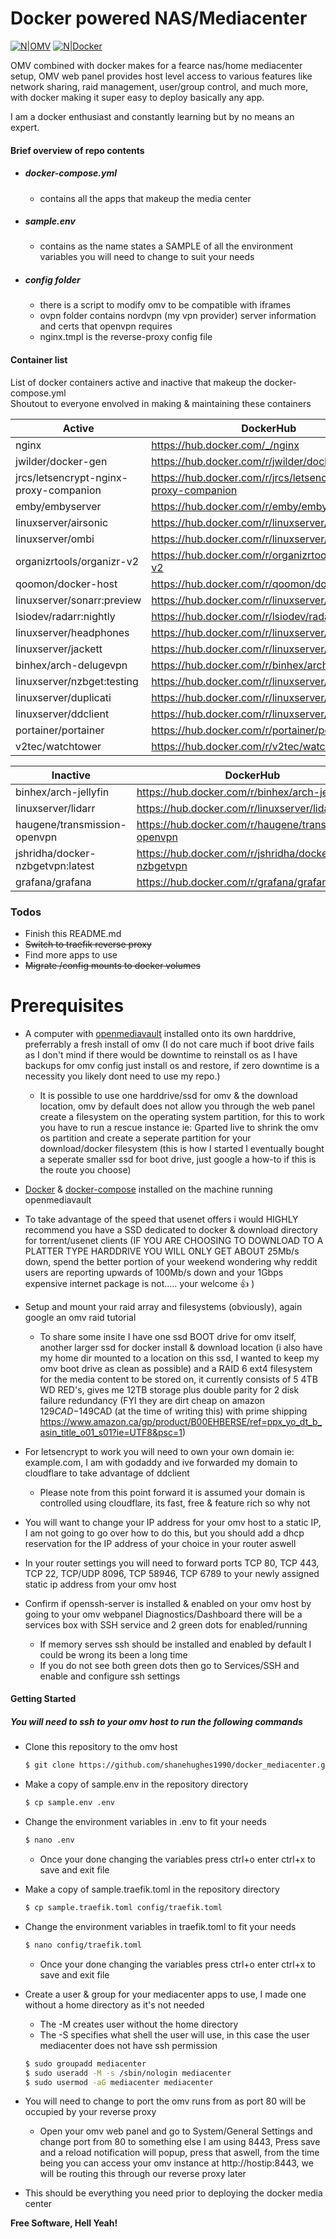 # Docker powered NAS/Mediacenter

[![N|OMV](https://img.shields.io/badge/OpenMediaVault-4.1.21--1-blue.svg)](https://www.openmediavault.org/)
[![N|Docker](https://img.shields.io/badge/Docker-18.09.4-blue.svg)](https://www.docker.com/)

OMV combined with docker makes for a fearce nas/home mediacenter setup, OMV web panel provides host level access to various features like network sharing, raid management, user/group control, and much more, with docker making it super easy to deploy basically any app.  
  
I am a docker enthusiast and constantly learning but by no means an expert.

#### Brief overview of repo contents
- ##### docker-compose.yml
    - contains all the apps that makeup the media center
- ##### sample.env
    - contains as the name states a SAMPLE of all the environment variables you will need to change to suit your needs
- ##### config folder
    - there is a script to modify omv to be compatible with iframes
    - ovpn folder contains nordvpn (my vpn provider) server information and certs that openvpn requires
    - nginx.tmpl is the reverse-proxy config file

#### Container list

List of docker containers active and inactive that makeup the docker-compose.yml  
Shoutout to everyone envolved in making & maintaining these containers

| Active | DockerHub |
| ------ | ------ |
| nginx | https://hub.docker.com/_/nginx |
| jwilder/docker-gen | https://hub.docker.com/r/jwilder/docker-gen/ |
| jrcs/letsencrypt-nginx-proxy-companion | https://hub.docker.com/r/jrcs/letsencrypt-nginx-proxy-companion |
| emby/embyserver | https://hub.docker.com/r/emby/embyserver |
| linuxserver/airsonic | https://hub.docker.com/r/linuxserver/airsonic |
| linuxserver/ombi | https://hub.docker.com/r/linuxserver/ombi |
| organizrtools/organizr-v2 | https://hub.docker.com/r/organizrtools/organizr-v2 |
| qoomon/docker-host | https://hub.docker.com/r/qoomon/docker-host |
| linuxserver/sonarr:preview | https://hub.docker.com/r/linuxserver/sonarr |
| lsiodev/radarr:nightly | https://hub.docker.com/r/lsiodev/radarr |
| linuxserver/headphones | https://hub.docker.com/r/linuxserver/headphones |
| linuxserver/jackett | https://hub.docker.com/r/linuxserver/jackett |
| binhex/arch-delugevpn | https://hub.docker.com/r/binhex/arch-delugevpn |
| linuxserver/nzbget:testing | https://hub.docker.com/r/linuxserver/nzbget |
| linuxserver/duplicati | https://hub.docker.com/r/linuxserver/duplicati |
| linuxserver/ddclient | https://hub.docker.com/r/linuxserver/ddclient |
| portainer/portainer | https://hub.docker.com/r/portainer/portainer |
| v2tec/watchtower | https://hub.docker.com/r/v2tec/watchtower |

| Inactive | DockerHub |
| ------ | ------ |
| binhex/arch-jellyfin | https://hub.docker.com/r/binhex/arch-jellyfin |
| linuxserver/lidarr | https://hub.docker.com/r/linuxserver/lidarr |
| haugene/transmission-openvpn | https://hub.docker.com/r/haugene/transmission-openvpn |
| jshridha/docker-nzbgetvpn:latest | https://hub.docker.com/r/jshridha/docker-nzbgetvpn |
| grafana/grafana | https://hub.docker.com/r/grafana/grafana |

### Todos

 - Finish this README.md
 - ~~Switch to traefik reverse proxy~~
 - Find more apps to use
 - ~~Migrate /config mounts to docker volumes~~

# Prerequisites
- A computer with [openmediavault](https://www.openmediavault.org/) installed onto its own harddrive, preferrably a fresh install of omv (I do not care much if boot drive fails as I don't mind if there would be downtime to reinstall os as I have backups for omv config just install os and restore, if zero downtime is a necessity you likely dont need to use my repo.)
    - It is possible to use one harddrive/ssd for omv & the download location, omv by default does not allow you through the web panel create a filesystem on the operating system partition, for this to work you have to run a rescue instance ie: Gparted live to shrink the omv os partition and create a seperate partition for your download/docker filesystem (this is how I started I eventually bought a seperate smaller ssd for boot drive, just google a how-to if this is the route you choose)

- [Docker](https://docs.docker.com/install/linux/docker-ce/debian/) & [docker-compose](https://linuxize.com/post/how-to-install-and-use-docker-compose-on-debian-9/) installed on the machine running openmediavault

- To take advantage of the speed that usenet offers i would HIGHLY recommend you have a SSD dedicated to docker & download directory for torrent/usenet clients (IF YOU ARE CHOOSING TO DOWNLOAD TO A PLATTER TYPE HARDDRIVE YOU WILL ONLY GET ABOUT 25Mb/s down, spend the better portion of your weekend wondering why reddit users are reporting upwards of 100Mb/s down and your 1Gbps expensive internet package is not..... your welcome :thumbsup: )

- Setup and mount your raid array and filesystems (obviously), again google an omv raid tutorial
    - To share some insite I have one ssd BOOT drive for omv itself, another larger ssd for docker install & download location (i also have my home dir mounted to a location on this ssd, I wanted to keep my omv boot drive as clean as possible) and a RAID 6 ext4 filesystem for the media content to be stored on, it currently consists of 5 4TB WD RED's, gives me 12TB storage plus double parity for 2 disk failure redundancy (FYI they are dirt cheap on amazon $129CAD-$149CAD (at the time of writing this) with prime shipping https://www.amazon.ca/gp/product/B00EHBERSE/ref=ppx_yo_dt_b_asin_title_o01_s01?ie=UTF8&psc=1) 

- For letsencrypt to work you will need to own your own domain ie: example.com, I am with godaddy and ive forwarded my domain to cloudflare to take advantage of ddclient
    - Please note from this point forward it is assumed your domain is controlled using cloudflare, its fast, free & feature rich so why not

- You will want to change your IP address for your omv host to a static IP, I am not going to go over how to do this, but you should add a dhcp reservation for the IP address of your choice in your router aswell

- In your router settings you will need to forward ports TCP 80, TCP 443, TCP 22, TCP/UDP 8096, TCP 58946, TCP 6789 to your newly assigned static ip address from your omv host

- Confirm if openssh-server is installed & enabled on your omv host by going to your omv webpanel Diagnostics/Dashboard there will be a services box with SSH service and 2 green dots for enabled/running
    - If memory serves ssh should be installed and enabled by default I could be wrong its been a long time
    - If you do not see both green dots then go to Services/SSH and enable and configure ssh settings

#### Getting Started
##### You will need to ssh to your omv host to run the following commands
- Clone this repository to the omv host
    ```sh
    $ git clone https://github.com/shanehughes1990/docker_mediacenter.git ~/docker_mediacenter && cd ~/docker_mediacenter
    ```

- Make a copy of sample.env in the repository directory
    ```sh
    $ cp sample.env .env
    ```
- Change the environment variables in .env to fit your needs
    ```sh
    $ nano .env
    ```
    - Once your done changing the variables press ctrl+o enter ctrl+x to save and exit file

- Make a copy of sample.traefik.toml in the repository directory
    ```sh
    $ cp sample.traefik.toml config/traefik.toml
    ```
- Change the environment variables in traefik.toml to fit your needs
    ```sh
    $ nano config/traefik.toml
    ```
    - Once your done changing the variables press ctrl+o enter ctrl+x to save and exit file

- Create a user & group for your mediacenter apps to use, I made one without a home directory as it's not needed
    - The -M creates user without the home directory 
    - The -S specifies what shell the user will use, in this case the user mediacenter does not have ssh permission
    ```sh
    $ sudo groupadd mediacenter
    $ sudo useradd -M -s /sbin/nologin mediacenter
    $ sudo usermod -aG mediacenter mediacenter
    ```
- You will need to change to port the omv runs from as port 80 will be occupied by your reverse proxy
    - Open your omv web panel and go to System/General Settings and change port from 80 to something else I am using 8443, Press save and a reload notification will popup, press that aswell, from the time being you can access your omv instance at http://hostip:8443, we will be routing this through our reverse proxy later

- This should be everything you need prior to deploying the docker media center  

**Free Software, Hell Yeah!**
